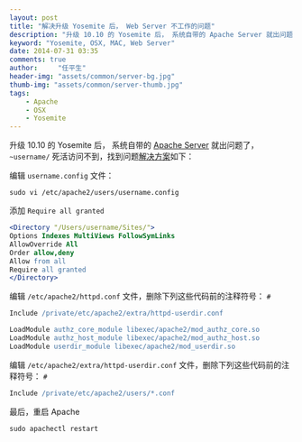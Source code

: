 ```yaml
---
layout: post
title: "解决升级 Yosemite 后， Web Server 不工作的问题"
description: "升级 10.10 的 Yosemite 后， 系统自带的 Apache Server 就出问题了， ~username/ 死活访问不到，找到问题"
keyword: "Yosemite, OSX, MAC, Web Server"
date: 2014-07-31 03:35
comments: true
author:     "任平生"
header-img: "assets/common/server-bg.jpg"
thumb-img: "assets/common/server-thumb.jpg"
tags:
    - Apache
    - OSX
    - Yosemite
---
```

升级 10.10 的 Yosemite 后， 系统自带的 [Apache Server](http://note.rpsh.net/posts/2013/11/27/osx-10-9-apache-server-php-mysql) 就出问题了， `~username/` 死活访问不到，找到问题[解决方案](http://coolestguidesontheplanet.com/get-apache-mysql-php-phpmyadmin-working-osx-10-10-yosemite/)如下：

编辑 `username.config` 文件：
```
sudo vi /etc/apache2/users/username.config
```
添加 `Require all granted`

```apache
<Directory "/Users/username/Sites/">
Options Indexes MultiViews FollowSymLinks
AllowOverride All
Order allow,deny
Allow from all
Require all granted
</Directory>
```

编辑 `/etc/apache2/httpd.conf` 文件，删除下列这些代码前的注释符号： `#`

```apache
Include /private/etc/apache2/extra/httpd-userdir.conf
```


```apache
LoadModule authz_core_module libexec/apache2/mod_authz_core.so
LoadModule authz_host_module libexec/apache2/mod_authz_host.so
LoadModule userdir_module libexec/apache2/mod_userdir.so
```

编辑 `/etc/apache2/extra/httpd-userdir.conf` 文件，删除下列这些代码前的注释符号： `#`

```apache
Include /private/etc/apache2/users/*.conf
```

最后，重启 Apache
```
sudo apachectl restart
```